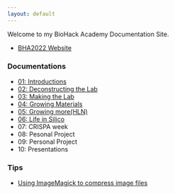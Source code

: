 ```yaml
---
layout: default
---
```


Welcome to my BioHack Academy Documentation Site. 

- [BHA2022 Website](http://biohackacademy.github.io/)

### Documentations

- [01: Introductions](./01_Introductions/)
- [02: Deconstructing the Lab](./02_DeconstructingTheLab)
- [03: Making the Lab](./03_MakingTheLab/)
- [04: Growing Materials](./04_GrowingMaterials/)
- [05: Growing more(HLN)](./05_GrowingMore/)
- [06: Life in Silico](./06_LifeInSilico/)
- 07: CRISPA week
- 08: Pesonal Project
- 09: Personal Project
- 10: Presentations

### Tips 

- [Using ImageMagick to compress image files](./tips/imagemagick/)
 
<!--<div class="posts">
  {% for post in site.posts %}
    <article class="post">    
      
      <h1><a href="{{ site.baseurl }}{{ post.url }}">{{ post.title }}</a></h1>

      <div class="entry">
        {{ post.content | truncatewords:40}}
      </div>
      
      <a href="{{ site.baseurl }}{{ post.url }}" class="read-more">Read More</a>
    </article>
  {% endfor %}
</div> -->
